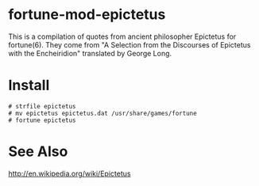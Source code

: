 fortune-mod-epictetus
=====================

This is a compilation of quotes from ancient philosopher Epictetus for
fortune(6).  They come from "A Selection from the Discourses of
Epictetus with the Encheiridion" translated by George Long.

Install
=======

```
# strfile epictetus
# mv epictetus epictetus.dat /usr/share/games/fortune
# fortune epictetus
```

See Also
========

http://en.wikipedia.org/wiki/Epictetus

